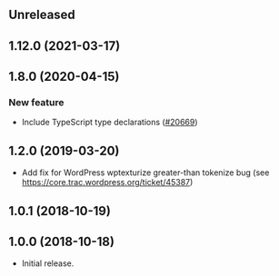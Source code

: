 <!-- Learn how to maintain this file at https://github.com/WordPress/gutenberg/tree/HEAD/packages#maintaining-changelogs. -->

## Unreleased

## 1.12.0 (2021-03-17)

## 1.8.0 (2020-04-15)

### New feature

- Include TypeScript type declarations ([#20669](https://github.com/WordPress/gutenberg/pull/20669))

## 1.2.0 (2019-03-20)

- Add fix for WordPress wptexturize greater-than tokenize bug (see https://core.trac.wordpress.org/ticket/45387)

## 1.0.1 (2018-10-19)

## 1.0.0 (2018-10-18)

- Initial release.

